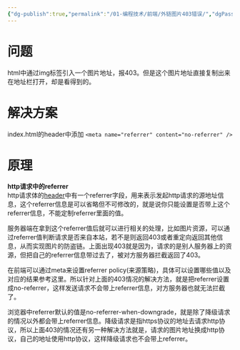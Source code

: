 ```yaml
---
{"dg-publish":true,"permalink":"/01-编程技术/前端/外链图片403错误/","dgPassFrontmatter":true,"created":"2023-11-14T12:43:22.784+08:00","updated":"2024-01-22T09:37:37.000+08:00"}
---
```


# 问题

html中通过img标签引入一个图片地址，报403。但是这个图片地址直接复制出来在地址栏打开，却是看得到的。 
# 解决方案
index.html的header中添加
`<meta name="referrer" content="no-referrer" />`  

# 原理 

**http请求中的referrer**  
http请求体的[header](https://so.csdn.net/so/search?q=header&spm=1001.2101.3001.7020)中有一个referrer字段，用来表示发起http请求的源地址信息，这个referrer信息是可以省略但不可修改的，就是说你只能设置是否带上这个referrer信息，不能定制referrer里面的值。

服务器端在拿到这个referrer值后就可以进行相关的处理，比如图片资源，可以通过referrer值判断请求是否来自本站，若不是则返回403或者重定向返回其他信息，从而实现图片的防盗链。上面出现403就是因为，请求的是别人服务器上的资源，但把自己的referrer信息带过去了，被对方服务器拦截返回了403。

在前端可以通过meta来设置referrer policy(来源策略)，具体可以设置哪些值以及对应的结果参考这里。所以针对上面的403情况的解决方法，就是把referrer设置成no-referrer，这样发送请求不会带上referrer信息，对方服务器也就无法拦截了。

浏览器中referrer默认的值是no-referrer-when-downgrade，就是除了降级请求的情况以外都会带上referrer信息。降级请求是指https协议的地址去请求http协议，所以上面403的情况还有另一种解决方法就是，请求的图片地址换成http协议，自己的地址使用http协议，这样降级请求也不会带上referrer。
